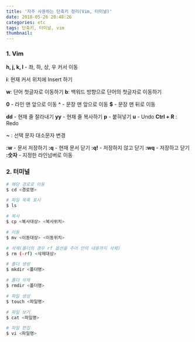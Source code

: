 ```yaml
---
title: '자주 사용하는 단축키 정리(Vim, 터미널)'
date: 2018-05-26 20:48:26
categories: etc
tags: 단축키, 터미널, vim
thumbnail:
---
```



### 1. Vim
**h, j, k, l** - 좌, 하, 상, 우 커서 이동

**i**: 현재 커서 위치에 Insert 하기

**w**: 단어 첫글자로 이동하기
**b**: 백워드 방향으로 단어의 첫글자로 이동하기

**0** - 라인 맨 앞으로 이동
**^** - 문장 맨 앞으로 이동
**$** - 문장 맨 뒤로 이동

**dd** - 현재 줄 잘라내기
**yy** - 현재 줄 복사하기
**p** - 붙혀넣기
**u** - Undo
**Ctrl + R** : Redo

**~** : 선택 문자 대소문자 변경

**:w** - 문서 저장하기
**:q** - 현재 문서 닫기
**:q!** - 저장하지 않고 닫기
**:wq** - 저장하고 닫기
**:숫자** - 지정한 라인넘버로 이동

### 2. 터미널
```bash
# 해당 경로로 이동
$ cd <경로명>

# 파일 목록 표시
$ ls

# 복사
$ cp <복사대상> <복사위치>

# 이동
$ mv <이동대상> <이동위치>

# 삭제(폴더의 경우 rf 옵션을 주어 안의 내용까지 삭제)
$ rm (-rf) <삭제대상>

# 폴더 생성
$ mkdir <폴더명>

# 폴더 삭제
$ rmdir <폴더명>

# 파일 생성
$ touch <파일명>

# 파일 보기
$ cat <파일명>

# 파일 편집
$ vi <파일명>
```